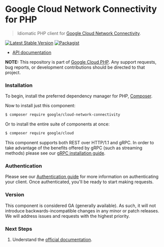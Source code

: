 # Google Cloud Network Connectivity for PHP

> Idiomatic PHP client for [Google Cloud Network Connectivity](https://cloud.google.com/network-connectivity).

[![Latest Stable Version](https://poser.pugx.org/google/cloud-network-connectivity/v/stable)](https://packagist.org/packages/google/cloud-network-connectivity) [![Packagist](https://img.shields.io/packagist/dm/google/cloud-network-connectivity.svg)](https://packagist.org/packages/google/cloud-network-connectivity)

* [API documentation](https://cloud.google.com/php/docs/reference/cloud-network-connectivity/latest)

**NOTE:** This repository is part of [Google Cloud PHP](https://github.com/googleapis/google-cloud-php). Any
support requests, bug reports, or development contributions should be directed to
that project.

### Installation

To begin, install the preferred dependency manager for PHP, [Composer](https://getcomposer.org/).

Now to install just this component:

```sh
$ composer require google/cloud-network-connectivity
```

Or to install the entire suite of components at once:

```sh
$ composer require google/cloud
```

This component supports both REST over HTTP/1.1 and gRPC. In order to take advantage of the benefits offered by gRPC (such as streaming methods)
please see our [gRPC installation guide](https://cloud.google.com/php/grpc).

### Authentication

Please see our [Authentication guide](https://github.com/googleapis/google-cloud-php/blob/main/AUTHENTICATION.md) for more information
on authenticating your client. Once authenticated, you'll be ready to start making requests.

### Version

This component is considered GA (generally available). As such, it will not introduce backwards-incompatible changes in
any minor or patch releases. We will address issues and requests with the highest priority.

### Next Steps

1. Understand the [official documentation](https://cloud.google.com/network-connectivity/docs).
